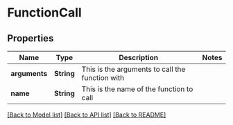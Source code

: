 # FunctionCall

## Properties

Name | Type | Description | Notes
------------ | ------------- | ------------- | -------------
**arguments** | **String** | This is the arguments to call the function with | 
**name** | **String** | This is the name of the function to call | 

[[Back to Model list]](../README.md#documentation-for-models) [[Back to API list]](../README.md#documentation-for-api-endpoints) [[Back to README]](../README.md)


